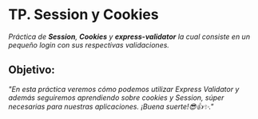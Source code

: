 # TP. Session y Cookies

_Práctica de **Session**, **Cookies** y **express-validator** la cual consiste en un pequeño login con sus respectivas validaciones._


## Objetivo:

_"En esta práctica veremos cómo podemos utilizar Express Validator y además seguiremos aprendiendo sobre cookies y Session, súper necesarias para nuestras aplicaciones. ¡Buena suerte!😎👍✨."_
